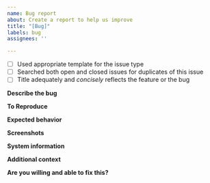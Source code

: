 ```yaml
---
name: Bug report
about: Create a report to help us improve
title: "[Bug]"
labels: bug
assignees: ''

---
```


- [ ] Used appropriate template for the issue type
- [ ] Searched both open and closed issues for duplicates of this issue
- [ ] Title adequately and _concisely_ reflects the feature or the bug

**Describe the bug**
<!-- A clear and concise description of what the bug is. -->

**To Reproduce**
<!-- Steps to reproduce the behavior -->

**Expected behavior**
<!-- A clear and concise description of what you expected to happen. -->

**Screenshots**
<!-- If applicable, add screenshots to help explain your problem. -->

**System information**
<!-- os, discord branch etc -->

**Additional context**
<!-- Add any other context about the problem here. -->

**Are you willing and able to fix this?**
<!-- "Yes" or, if "no", what can current contributors do to help you create a PR? -->
